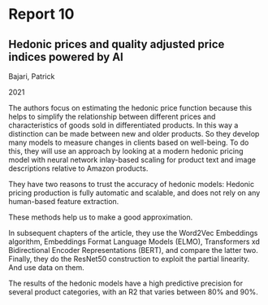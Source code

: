# Report 10
## Hedonic prices and quality adjusted price indices powered by AI

Bajari, Patrick

2021

The authors focus on estimating the hedonic price function because this helps to simplify the relationship between different prices and characteristics of goods sold in differentiated products. In this way a distinction can be made between new and older products. So they develop many models to measure changes in clients based on well-being. To do this, they will use an approach by looking at a modern hedonic pricing model with neural network inlay-based scaling for product text and image descriptions relative to Amazon products.

They have two reasons to trust the accuracy of hedonic models:
 Hedonic pricing production is fully automatic and scalable, and does not rely on any human-based feature extraction.

These methods help us to make a good approximation.

In subsequent chapters of the article, they use the Word2Vec Embeddings algorithm, Embeddings Format Language Models (ELMO), Transformers xd Bidirectional Encoder Representations (BERT), and compare the latter two. Finally, they do the ResNet50 construction to exploit the partial linearity. And use data on them.

The results of the hedonic models have a high predictive precision for several product categories, with an R2 that varies between 80% and 90%.

